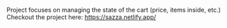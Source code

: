 Project focuses on managing the state of the cart (price, items inside, etc.)
Checkout the project here: https://sazza.netlify.app/
